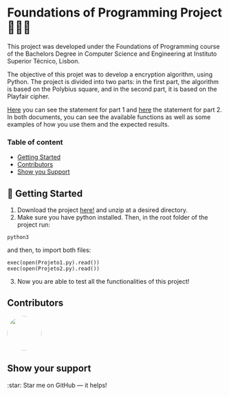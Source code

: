 # Foundations of Programming Project 👩🏽‍💻

This project was developed under the Foundations of Programming course of the Bachelors Degree in Computer Science and Engineering at Instituto Superior Técnico, Lisbon.

The objective of this projet was to develop a encryption algorithm, using Python. The project is divided into two parts: in the first part, the algorithm is based on the Polybius square, and in the second part, it is based on the Playfair cipher.

<a href="https://github.com/marianasrv/Foundations-of-Programming/blob/main/FP201617_PROJECTO1.pdf" target="_blank">Here</a> you can see the statement for part 1 and <a href="https://github.com/marianasrv/Foundations-of-Programming/blob/main/FP201617_Projecto2.pdf" target="_blank">here</a> the statement for part 2. In both documents, you can see the available functions as well as some examples of how you use them and the expected results.


### Table of content

- [Getting Started](#getting_started)
- [Contributors](#contributors)
- [Show you Support](#support)


<a name="getting_started"> 
	
##  🚀 Getting Started

</a>

1. Download the project [here!](https://github.com/marianasrv/Foundations-of-Programming/archive/main.zip) and unzip at a desired directory. 
2. Make sure you have python installed. Then, in the root folder of the project run:

```
python3
```

and then, to import both files:

```
exec(open(Projeto1.py).read())
exec(open(Projeto2.py).read())
```

3. Now you are able to test all the functionalities of this project!


<a name="contributors"> 
  
## Contributors

</a>

<a href="https://github.com/marianasrv">
	<img src="https://github.com/marianasrv.png" width="80" style="border-radius:50%">
</a>

<a name="support"> 
	
## Show your support 

</a>
:star: Star me on GitHub — it helps!


